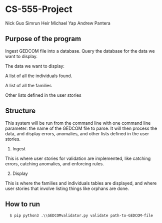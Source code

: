 # CS-555-Project

Nick Guo
Simrun Heir
Michael Yap
Andrew Pantera

## Purpose of the program

Ingest GEDCOM file into a database. Query the database for the data we want to display.

The data we want to display:

A list of all the individuals found. 

A list of all the families

Other lists defined in the user stories

## Structure

This system will be run from the command line with one command line parameter: the name of the GEDCOM file to parse. It will then process the data, and display errors, anomalies, and other lists defined in the user stories. 

1. Ingest

This is where user stories for validation are implemented, like catching errors, catching anomalies, and enforcing rules.

2. Display

This is where the families and individuals tables are displayed, and where user stories that involve listing things like orphans are done.

## How to run

```shell
  $ pip python3 .\\GEDCOMvalidator.py validate path-to-GEDCOM-file 
```

